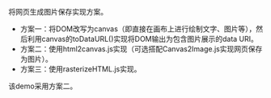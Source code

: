 将网页生成图片保存实现方案。

- 方案一：将DOM改写为canvas（即直接在画布上进行绘制文字、图片等），然后利用canvas的toDataURL()实现将DOM输出为包含图片展示的data URI。
- 方案二：使用html2canvas.js实现（可选搭配Canvas2Image.js实现网页保存为图片）。
- 方案三：使用rasterizeHTML.js实现。

该demo采用方案二。
